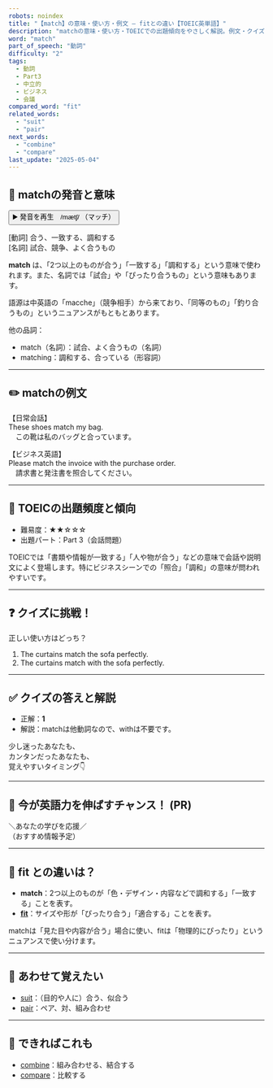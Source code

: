 ```yaml
---
robots: noindex
title: "【match】の意味・使い方・例文 ― fitとの違い【TOEIC英単語】"
description: "matchの意味・使い方・TOEICでの出題傾向をやさしく解説。例文・クイズ付きでfitとの違いもわかりやすく学べます。"
word: "match"
part_of_speech: "動詞"
difficulty: "2"
tags:
  - 動詞
  - Part3
  - 中立的
  - ビジネス
  - 会議
compared_word: "fit"
related_words:
  - "suit"
  - "pair"
next_words:
  - "combine"
  - "compare"
last_update: "2025-05-04"
---
```


## 🔰 matchの発音と意味

<button class="play-audio" onclick="playTTS('match')">
  <span class="play-audio-main">
    ▶️ 発音を再生　/mætʃ/
  </span>
  <span class="play-audio-sub">
    （マッチ）
  </span>
</button>

[動詞] 合う、一致する、調和する  
[名詞] 試合、競争、よく合うもの

**match** は、「2つ以上のものが合う」「一致する」「調和する」という意味で使われます。また、名詞では「試合」や「ぴったり合うもの」という意味もあります。

語源は中英語の「macche」（競争相手）から来ており、「同等のもの」「釣り合うもの」というニュアンスがもともとあります。

他の品詞：  
- match（名詞）：試合、よく合うもの（名詞）
- matching：調和する、合っている（形容詞）

---

## ✏️ matchの例文

【日常会話】  
These shoes match my bag.  
　この靴は私のバッグと合っています。

【ビジネス英語】  
Please match the invoice with the purchase order.  
　請求書と発注書を照合してください。

---

## 🎯 TOEICの出題頻度と傾向

- 難易度：★★☆☆☆
- 出題パート：Part 3（会話問題）

TOEICでは「書類や情報が一致する」「人や物が合う」などの意味で会話や説明文によく登場します。特にビジネスシーンでの「照合」「調和」の意味が問われやすいです。

---

## ❓ クイズに挑戦！

正しい使い方はどっち？

1. The curtains match the sofa perfectly.  
2. The curtains match with the sofa perfectly.

---

## ✅ クイズの答えと解説

- 正解：**1**
- 解説：matchは他動詞なので、withは不要です。

少し迷ったあなたも、  
カンタンだったあなたも、  
覚えやすいタイミング👇️

---

## 🚀 今が英語力を伸ばすチャンス！ (PR)

<div class="info-center">
＼あなたの学びを応援／<br>  
（おすすめ情報予定）
</div>

---

## 🤔  fit との違いは？

- **match**：2つ以上のものが「色・デザイン・内容などで調和する」「一致する」ことを表す。
- **[fit](/word/fit)**：サイズや形が「ぴったり合う」「適合する」ことを表す。

matchは「見た目や内容が合う」場合に使い、fitは「物理的にぴったり」というニュアンスで使い分けます。

---

## 🧩 あわせて覚えたい

- [suit](/word/suit)：（目的や人に）合う、似合う
- [pair](/word/pair)：ペア、対、組み合わせ

---

## 📖 できればこれも

- [combine](/word/combine)：組み合わせる、結合する
- [compare](/word/compare)：比較する

<!-- cvid: aid31_bid37 -->
